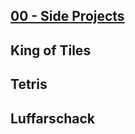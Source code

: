 ## [00 - Side Projects](https://github.com/yrgo/gp20/tree/master/Programming%20Fundamentals/00%20-%20Side%20Projects)

## King of Tiles


## Tetris

## Luffarschack

